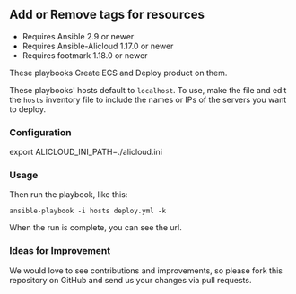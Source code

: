 ## Add or Remove tags for resources

- Requires Ansible 2.9 or newer
- Requires Ansible-Alicloud 1.17.0 or newer
- Requires footmark 1.18.0 or newer


These playbooks Create ECS and Deploy product on them.

These playbooks' hosts default to `localhost`. To use, make the file and edit the `hosts` inventory file to include the names or IPs of the servers
you want to deploy.

### Configuration

export ALICLOUD_INI_PATH=./alicloud.ini

### Usage
Then run the playbook, like this:
    
	ansible-playbook -i hosts deploy.yml -k

When the run is complete, you can see the url.


### Ideas for Improvement
We would love to see contributions and improvements, so please fork this
repository on GitHub and send us your changes via pull requests.

